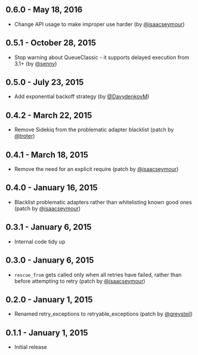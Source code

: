 ## 0.6.0 - May 18, 2016

- Change API usage to make improper use harder (by [@isaacseymour](https://github.com/isaacseymour))

## 0.5.1 - October 28, 2015

- Stop warning about QueueClassic - it supports delayed execution from 3.1+ (by [@senny](https://github.com/senny))

## 0.5.0 - July 23, 2015

- Add exponential backoff strategy (by [@DavydenkovM](https://github.com/DavydenkovM))

## 0.4.2 - March 22, 2015

- Remove Sidekiq from the problematic adapter blacklist (patch by [@troter](https://github.com/troter))

## 0.4.1 - March 18, 2015

- Remove the need for an explicit require (patch by [@isaacseymour](https://github.com/isaacseymour))

## 0.4.0 - January 16, 2015

- Blacklist problematic adapters rather than whitelisting known good ones (patch by [@isaacseymour](https://github.com/isaacseymour))

## 0.3.1 - January 6, 2015

- Internal code tidy up

## 0.3.0 - January 6, 2015

- `rescue_from` gets called only when all retries have failed, rather than before attempting to retry (patch by [@isaacseymour](https://github.com/isaacseymour))

## 0.2.0 - January 1, 2015

- Renamed retry_exceptions to retryable_exceptions (patch by [@greysteil](https://github.com/greysteil))

## 0.1.1 - January 1, 2015

- Initial release
